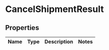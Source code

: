 
# CancelShipmentResult

## Properties
Name | Type | Description | Notes
------------ | ------------- | ------------- | -------------




